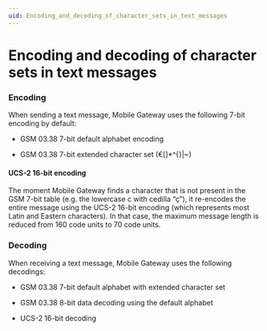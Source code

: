 ```yaml
---
uid: Encoding_and_decoding_of_character_sets_in_text_messages
---
```


# Encoding and decoding of character sets in text messages

### Encoding

When sending a text message, Mobile Gateway uses the following 7-bit encoding by default:

- GSM 03.38 7-bit default alphabet encoding

- GSM 03.38 7-bit extended character set (€\[\]\*^{}\|\~)

#### UCS-2 16-bit encoding

The moment Mobile Gateway finds a character that is not present in the GSM 7-bit table (e.g. the lowercase c with cedilla “ç”), it re-encodes the entire message using the UCS-2 16-bit encoding (which represents most Latin and Eastern characters). In that case, the maximum message length is reduced from 160 code units to 70 code units.

### Decoding

When receiving a text message, Mobile Gateway uses the following decodings:

- GSM 03.38 7-bit default alphabet with extended character set

- GSM 03.38 8-bit data decoding using the default alphabet

- UCS-2 16-bit decoding
